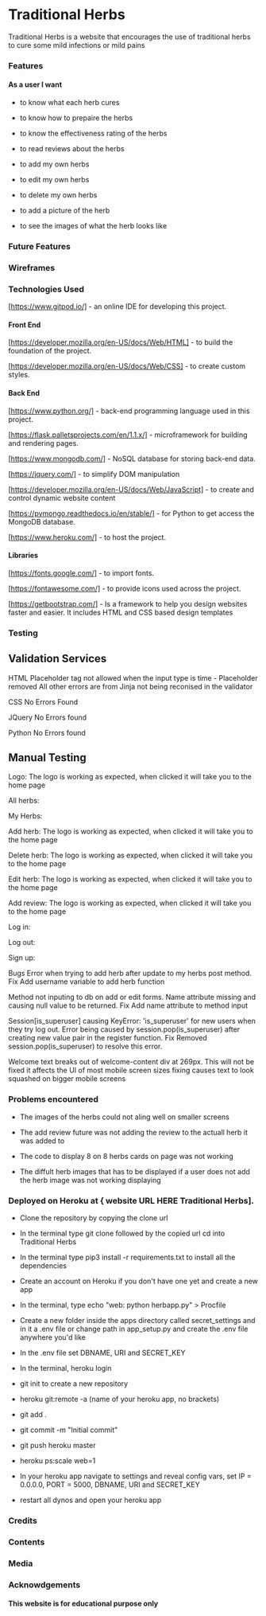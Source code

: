 # Traditional Herbs 

Traditional Herbs is a website that encourages the use of 
traditional herbs to cure some mild infections or mild pains 

### Features

#### As a user l want 

* to know what each herb cures 

* to know how to prepaire the herbs

* to know the effectiveness rating of the herbs 

* to read reviews about the herbs 

* to add my own herbs

* to edit my own herbs

* to delete my own herbs

* to add a picture of the herb 

* to see the images of what the herb looks like 

### Future Features

### Wireframes

### Technologies Used 

[https://www.gitpod.io/] - an online IDE for developing this project.

#### Front End

[https://developer.mozilla.org/en-US/docs/Web/HTML] - to build the foundation of the project.

[https://developer.mozilla.org/en-US/docs/Web/CSS] - to create custom styles.

#### Back End

[https://www.python.org/] - back-end programming language used in this project.

[https://flask.palletsprojects.com/en/1.1.x/] - microframework for building and rendering pages.

[https://www.mongodb.com/] -  NoSQL database for storing back-end data.

[https://jquery.com/] - to simplify DOM manipulation

[https://developer.mozilla.org/en-US/docs/Web/JavaScript] - to create and control dynamic website content

[https://pymongo.readthedocs.io/en/stable/] - for Python to get access the MongoDB database.

[https://www.heroku.com/] - to host the project.

#### Libraries 

[https://fonts.google.com/] - to import fonts.

[https://fontawesome.com/] - to provide icons used across the project.

[https://getbootstrap.com/] - Is a framework to help you design websites faster and easier. It includes HTML and CSS based design templates

### Testing

## Validation Services

HTML Placeholder tag not allowed when the input type is time - Placeholder removed All other errors are from Jinja not being reconised in the validator

CSS No Errors Found

JQuery No Errors found

Python No Errors found

## Manual Testing

Logo:
The logo is working as expected, when clicked it will take you to the home page

All herbs:

My Herbs:


Add herb:
The logo is working as expected, when clicked it will take you to the home page

Delete herb:
The logo is working as expected, when clicked it will take you to the home page

Edit herb:
The logo is working as expected, when clicked it will take you to the home page

Add review:
The logo is working as expected, when clicked it will take you to the home page


Log in:

Log out:

Sign up:

Bugs
Error when trying to add herb after update to my herbs post method. Fix Add username variable to add herb function

Method not inputing to db on add or edit forms. Name attribute missing and causing null value to be returned. Fix Add name attribute to method input

Session[is_superuser] causing KeyError: 'is_superuser' for new users when they try log out. Error being caused by session.pop(is_superuser) after creating new value pair in the register function. Fix Removed session.pop(is_superuser) to resolve this error.

Welcome text breaks out of welcome-content div at 269px. This will not be fixed it affects the UI of most mobile screen sizes fixing causes text to look squashed on bigger mobile screens

### Problems encountered

* The images of the herbs could not aling well on smaller screens  

* The add review future was not adding the review to the actuall herb it was added to 

* The code to display 8 on 8 herbs cards on page was not working 

* The diffult herb images that has to be displayed if a user does not add the herb image was not working displaying 

### Deployed on Heroku at { website URL HERE Traditional Herbs].

* Clone the repository by copying the clone url

* In the terminal type git clone followed by the      copied url cd into Traditional Herbs

* In the terminal type pip3 install -r requirements.txt to install all the dependencies

* Create an account on Heroku if you don't have one yet and create a new app

* In the terminal, type echo "web: python herbapp.py" > Procfile

* Create a new folder inside the apps directory called secret_settings and in it a .env file or change path in 
app_setup.py and create the .env file anywhere you'd like

* In the .env file set DBNAME, URI and SECRET_KEY

* In the terminal, heroku login

* git init to create a new repository

* heroku git:remote -a (name of your heroku app, no brackets)

* git add .

* git commit -m "Initial commit"

* git push heroku master

* heroku ps:scale web=1

* In your heroku app navigate to settings and reveal config vars, set IP = 0.0.0.0, PORT = 5000, DBNAME, URI and SECRET_KEY

* restart all dynos and open your heroku app

### Credits

### Contents 

### Media

### Acknowdgements

#### This website is for educational purpose only 

